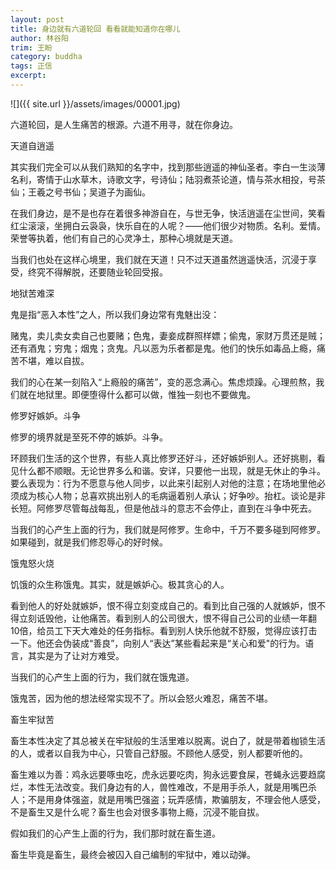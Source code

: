 ```yaml
---
layout: post
title: 身边就有六道轮回 看看就能知道你在哪儿
author: 林谷阳
trim: 王盼
category: buddha
tags: 正信
excerpt:
---
```


![]({{ site.url }}/assets/images/00001.jpg)

六道轮回，是人生痛苦的根源。六道不用寻，就在你身边。

天道自逍遥

其实我们完全可以从我们熟知的名字中，找到那些逍遥的神仙圣者。李白一生淡薄名利，寄情于山水草木，诗歌文字，号诗仙；陆羽煮茶论道，情与茶水相投，号茶仙；王羲之号书仙；吴道子为画仙。

在我们身边，是不是也存在着很多神游自在，与世无争，快活逍遥在尘世间，笑看红尘滚滚，坐拥白云袅袅，快乐自在的人呢？——他们很少对物质。名利。爱情。荣誉等执着，他们有自己的心灵净土，那种心境就是天道。

当我们也处在这样心境里，我们就在天道！只不过天道虽然逍遥快活，沉浸于享受，终究不得解脱，还要随业轮回受报。

地狱苦难深

鬼是指“恶入本性”之人，所以我们身边常有鬼魅出没：

赌鬼，卖儿卖女卖自己也要赌；色鬼，妻妾成群照样嫖；偷鬼，家财万贯还是贼；还有酒鬼；穷鬼；烟鬼；贪鬼。凡以恶为乐者都是鬼。他们的快乐如毒品上瘾，痛苦不堪，难以自拔。

我们的心在某一刻陷入“上瘾般的痛苦”，变的恶念满心。焦虑烦躁。心理煎熬，我们就在地狱里。即便堕得什么都可以做，惟独一刻也不要做鬼。

修罗好嫉妒。斗争

修罗的境界就是至死不停的嫉妒。斗争。

环顾我们生活的这个世界，有些人真比修罗还好斗，还好嫉妒别人。还好挑剔，看见什么都不顺眼。无论世界多么和谐。安详，只要他一出现，就是无休止的争斗。要么表现为：行为不愿意与他人同步，以此来引起别人对他的注意；在场地里他必须成为核心人物；总喜欢挑出别人的毛病逼着别人承认；好争吵。抬杠。谈论是非长短。阿修罗尽管每战每乱，但是他战斗的意志不会停止，直到在斗争中死去。

当我们的心产生上面的行为，我们就是阿修罗。生命中，千万不要多碰到阿修罗。如果碰到，就是我们修忍辱心的好时候。

饿鬼怒火烧

饥饿的众生称饿鬼。其实，就是嫉妒心。极其贪心的人。

看到他人的好处就嫉妒，恨不得立刻变成自己的。看到比自己强的人就嫉妒，恨不得立刻诋毁他，让他痛苦。看到别人的公司很大，恨不得自己公司的业绩一年翻10倍，给员工下天大难处的任务指标。看到别人快乐他就不舒服，觉得应该打击一下。他还会伪装成“善良”，向别人“表达”某些看起来是“关心和爱"的行为。语言，其实是为了让对方难受。

当我们的心产生上面的行为，我们就在饿鬼道。

饿鬼苦，因为他的想法经常实现不了。所以会怒火难忍，痛苦不堪。

畜生牢狱苦

畜生本性决定了其总被关在牢狱般的生活里难以脱离。说白了，就是带着枷锁生活的人，或者以自我为中心，只管自己舒服。不顾他人感受，别人都要听他的。

畜生难以为善：鸡永远要啄虫吃，虎永远要吃肉，狗永远要食屎，苍蝇永远要趋腐烂，本性无法改变。我们身边有的人，兽性难改，不是用手杀人，就是用嘴巴杀人；不是用身体强盗，就是用嘴巴强盗；玩弄感情，欺骗朋友，不理会他人感受，不是畜生又是什么呢？畜生也会对很多事物上瘾，沉浸不能自拔。

假如我们的心产生上面的行为，我们那时就在畜生道。

畜生毕竟是畜生，最终会被囚入自己编制的牢狱中，难以动弹。
